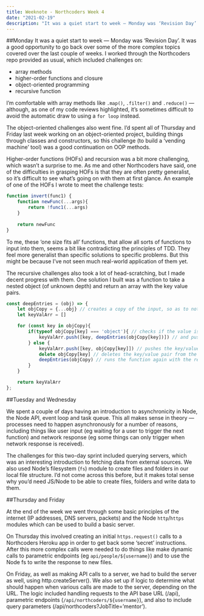 ```yaml
---
title: Weeknote - Northcoders Week 4
date: "2021-02-19"
description: "It was a quiet start to week — Monday was ‘Revision Day’. It was a good opportunity to go back over some of the more complex topics covered over the last couple of weeks. I worked through the Northcoders repo provided as usual, which included challenges on..."
---
```



##Monday
It was a quiet start to week — Monday was ‘Revision Day’. It was a good opportunity to go back over some of the more complex topics covered over the last couple of weeks. I worked through the Northcoders repo provided as usual, which included challenges on:

- array methods
- higher-order functions and closure
- object-oriented programming
- recursive function

I’m comfortable with array methods like `.map()`, `.filter()` and `.reduce()` — although, as one of my code reviews highlighted, it’s sometimes difficult to avoid the automatic draw to using a `for loop` instead. 

The object-oriented challenges also went fine. I’d spent all of Thursday and Friday last week working on an object-oriented project, building things through classes and constructors, so this challenge (to build a ‘vending machine’ tool) was a good continuation on OOP methods. 

Higher-order functions (HOFs) and recursion was a bit more challenging, which wasn’t a surprise to me. As me and other Northcoders have said, one of the difficulties in grasping HOFs is that they are often pretty generalist, so it’s difficult to see what’s going on with them at first glance. An example of one of the HOFs I wrote to meet the challenge tests:

```javascript
function invert(func1) {
    function newFunc(...args){
        return !func1(...args)
    }
    
    return newFunc
}
```

To me, these ‘one size fits all’ functions, that allow all sorts of functions to input into them, seems a bit like contradicting the principles of TDD. They feel more generalist than specific solutions to specific problems. But this might be because I’ve not seen much real-world application of them yet.

The recursive challenges also took a lot of head-scratching, but I made decent progress with them. One solution I built was a function to take a nested object (of unknown depth) and return an array with the key value pairs. 

```javascript
const deepEntries = (obj) => { 
    let objCopy = {...obj} // creates a copy of the input, so as to not mutate
    let keyValArr = []

    for (const key in objCopy){
        if(typeof objCopy[key] === 'object'){ // checks if the value is itself an object
            keyValArr.push([key, deepEntries(objCopy[key])]) // and pushes the object back into the function if it is
        } else {
            keyValArr.push([key, objCopy[key]]) // pushes the key/value pair to the array, when the value is not an object
            delete objCopy[key] // deletes the key/value pair from the copied object, so the function can re-run without needing to deal with this pair
            deepEntries(objCopy) // runs the function again with the remaining object
        }
    }

    return keyValArr
};
```

##Tuesday and Wednesday

We spent a couple of days having an introduction to asynchronicity in Node, the Node API, event loop and task queue. This all makes sense in theory — processes need to happen asynchronously for a number of reasons, including things like user input (eg waiting for a user to trigger the next function) and network response (eg some things can only trigger when network response is received).

The challenges for this two-day sprint included querying servers, which was an interesting introduction to fetching data from external sources. We also used Node’s filesystem (`fs`) module to create files and folders in our local file structure. I’d not come across this before, but it makes total sense why you’d need JS/Node to be able to create files, folders and write data to them. 

##Thursday and Friday

At the end of the week we went through some basic principles of the internet (IP addresses, DNS servers, packets) and the Node `http`/`https` modules which can be used to build a basic server. 

On Thursday this involved creating an initial `https.request()` calls to a Northcoders Heroku app in order to get back some ‘secret’ instructions. After this more complex calls were needed to do things like make dynamic calls to parametric endpoints (eg `api/people/${username}`) and to use the Node fs to write the response to new files. 

On Friday, as well as making API calls to a server, we had to build the server as well, using http.createServer(). We also set up if logic to determine what should happen when various calls are made to the server, depending on the URL. The logic included handling requests to the API base URL (/api), parametric endpoints (`/api/northcoders/${username}`), and also to include query parameters (/api/northcoders?JobTitle=’mentor’). 

